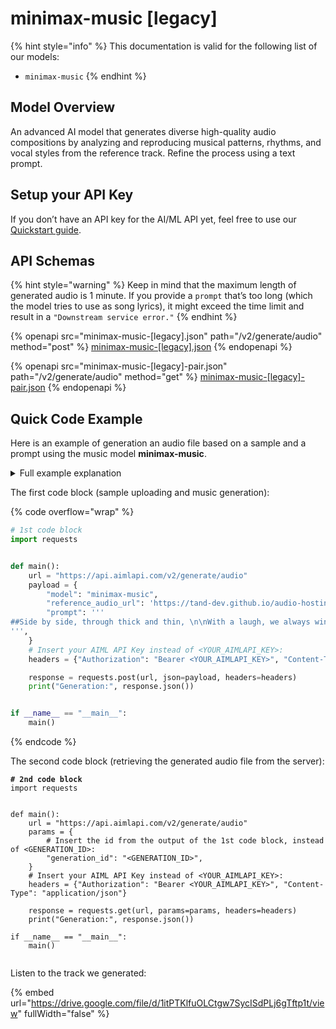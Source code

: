 # minimax-music \[legacy]

{% hint style="info" %}
This documentation is valid for the following list of our models:

* `minimax-music`
{% endhint %}

## Model Overview

An advanced AI model that generates diverse high-quality audio compositions by analyzing and reproducing musical patterns, rhythms, and vocal styles from the reference track. Refine the process using a text prompt.

## Setup your API Key

If you don’t have an API key for the AI/ML API yet, feel free to use our [Quickstart guide](https://docs.aimlapi.com/quickstart/setting-up).

## API Schemas

{% hint style="warning" %}
Keep in mind that the maximum length of generated audio is 1 minute. If you provide a `prompt` that’s too long (which the model tries to use as song lyrics), it might exceed the time limit and result in a `"Downstream service error."`
{% endhint %}

{% openapi src="minimax-music-[legacy].json" path="/v2/generate/audio" method="post" %}
[minimax-music-\[legacy\].json](minimax-music-[legacy].json)
{% endopenapi %}

{% openapi src="minimax-music-[legacy]-pair.json" path="/v2/generate/audio" method="get" %}
[minimax-music-\[legacy\]-pair.json](minimax-music-[legacy]-pair.json)
{% endopenapi %}

## Quick Code Example

Here is an example of generation an audio file based on a sample and a prompt using the music model **minimax-music**.

<details>

<summary>Full example explanation</summary>

As an example, we will generate a song using the popular **minimax-music** model from the Chinese company MiniMax. As you can verify in its [**API Reference**](https://docs.aimlapi.com/api-overview/audio-models-music-and-vocal/minimax-music-legacy), this model accepts an audio sample as input—extracting information about its vocals and instruments for use in the generation process—along with a text prompt where we can provide lyrics for our song.

We used a publicly available sample from royalty-free sample database and generated some lyrics in [Chat GPT](https://docs.aimlapi.com/api-overview/text-models-llm/chat-completion):

_Side by side, through thick and thin,_\
&#xNAN;_&#x57;ith a laugh, we always win._\
&#xNAN;_&#x53;torms may come, but we stay true,_\
&#xNAN;_&#x46;riends forever—me and you!_

To turn this into a model-friendly prompt (as a single string), we added hash symbols and line breaks.

<mark style="background-color:blue;">'''</mark>\ <mark style="background-color:blue;">##Side by side, through thick and thin, \n\nWith a laugh, we always win. \n\n Storms may come, but we stay true, \n\nFriends forever—me and you!##</mark>\ <mark style="background-color:blue;">'''</mark>

A notable feature of **minimax-music** model is that sample uploading/voice analysis + music generation and retrieving the final audio file from the server are done through separate API calls. _(AIML API tokens are only consumed during the first step—i.e., the actual music generation.)_

You can insert the contents of each of the two code blocks into a separate Python file in your preferred development environment (or, for example, place each part in a separate cell in **Jupyter Notebook**). Replace `<YOUR_API_KEY>` in both fragments with the **AIML API Key** obtained from your [account](https://aimlapi.com/app/keys).

Next, run the first code block. If everything is set up correctly, you will see the following line in the program output (the specific numbers, of course, will vary):

{% code overflow="wrap" %}
```javascript
Generation: {'id': '906aec79-b0af-40c4-adae-15e6c4410e29:minimax-music', 'status': 'queued'}
```
{% endcode %}

This indicates that the file upload and our generation has been queued on the server (which took 4.5 seconds in our case).

Now, copy this `id` value (_without_ quotation marks) and insert it into the second code block, replacing `<GENERATION_ID>`. Now, we can execute the second code block to get our song from the server.

Processing the request on the server may take some time (usually less than a minute). If the requested file is not yet ready, the output will display the corresponding status. Try waiting a bit and rerun the second code block. _(If you're comfortable with coding, you can modify the script to perform this request inside a loop.)_

In our case, after three reruns of the second code block (waiting a total of about 20 seconds), we saw the following output:

{% code overflow="wrap" %}
```javascript
Generation: {'id': '906aec79-b0af-40c4-adae-15e6c4410e29:minimax-music', 'status': 'completed', 'audio_file': {'url': 'https://cdn.aimlapi.com/squirrel/files/koala/Oa2XHFE1hEsUn1qbcAL2s_output.mp3', 'content_type': 'audio/mpeg', 'file_name': 'output.mp3', 'file_size': 1014804}}
```
{% endcode %}

As you can see, the `'status'` is now `'completed'`, and further in the output line, we have a URL where the generated audio file can be downloaded.

Listen to the track we generated below the code blocks.

</details>

The first code block (sample uploading and music generation):

{% code overflow="wrap" %}
```python
# 1st code block
import requests


def main():
    url = "https://api.aimlapi.com/v2/generate/audio"
    payload = {
        "model": "minimax-music",
        "reference_audio_url": 'https://tand-dev.github.io/audio-hosting/spinning-head-271171.mp3',
        "prompt": '''
##Side by side, through thick and thin, \n\nWith a laugh, we always win. \n\n Storms may come, but we stay true, \n\nFriends forever—me and you!##
''',   
    }
    # Insert your AIML API Key instead of <YOUR_AIMLAPI_KEY>:
    headers = {"Authorization": "Bearer <YOUR_AIMLAPI_KEY>", "Content-Type": "application/json"}

    response = requests.post(url, json=payload, headers=headers)
    print("Generation:", response.json())


if __name__ == "__main__":
    main()

```
{% endcode %}

The second code block (retrieving the generated audio file from the server):

<pre class="language-python" data-overflow="wrap"><code class="lang-python"><strong># 2nd code block
</strong>import requests


def main():
    url = "https://api.aimlapi.com/v2/generate/audio"
    params = {
        # Insert the id from the output of the 1st code block, instead of &#x3C;GENERATION_ID>:
        "generation_id": "&#x3C;GENERATION_ID>",
    }
    # Insert your AIML API Key instead of &#x3C;YOUR_AIMLAPI_KEY>:
    headers = {"Authorization": "Bearer &#x3C;YOUR_AIMLAPI_KEY>", "Content-Type": "application/json"}

    response = requests.get(url, params=params, headers=headers)
    print("Generation:", response.json())

if __name__ == "__main__":
    main()

</code></pre>

Listen to the track we generated:

{% embed url="https://drive.google.com/file/d/1itPTKlfuOLCtgw7SycISdPLj6gTftp1t/view" fullWidth="false" %}
